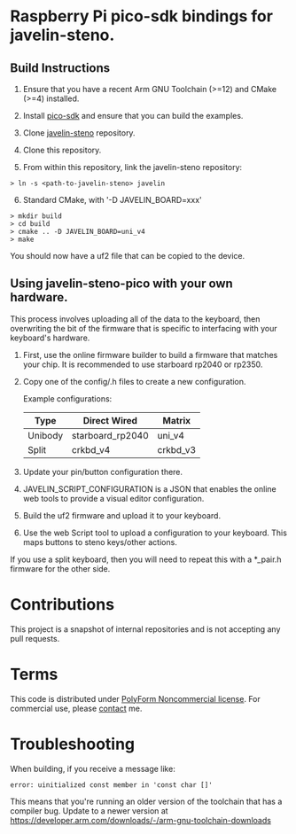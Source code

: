 # Raspberry Pi pico-sdk bindings for javelin-steno.

## Build Instructions

1. Ensure that you have a recent Arm GNU Toolchain (>=12) and CMake (>=4) installed.

2. Install [pico-sdk](https://github.com/raspberrypi/pico-sdk) and ensure that
   you can build the examples.

3. Clone [javelin-steno](https://github.com/jthlim/javelin-steno) repository.

4. Clone this repository.

5. From within this repository, link the javelin-steno repository:

```
> ln -s <path-to-javelin-steno> javelin
```

6. Standard CMake, with '-D JAVELIN_BOARD=xxx'

```
> mkdir build
> cd build
> cmake .. -D JAVELIN_BOARD=uni_v4
> make
```

You should now have a uf2 file that can be copied to the device.

## Using javelin-steno-pico with your own hardware.

This process involves uploading all of the data to the keyboard, then
overwriting the bit of the firmware that is specific to interfacing with
your keyboard's hardware.

1. First, use the online firmware builder to build a firmware that matches
   your chip. It is recommended to use starboard rp2040 or rp2350.

2. Copy one of the config/.h files to create a new configuration.

   Example configurations:

   Type    | Direct Wired     | Matrix
   --------|------------------|---------
   Unibody | starboard_rp2040 | uni_v4
   Split   | crkbd_v4         | crkbd_v3

3. Update your pin/button configuration there.

4. JAVELIN_SCRIPT_CONFIGURATION is a JSON that enables the online web tools
   to provide a visual editor configuration.

5. Build the uf2 firmware and upload it to your keyboard.

6. Use the web Script tool to upload a configuration to your keyboard. This
   maps buttons to steno keys/other actions.

If you use a split keyboard, then you will need to repeat this with a *_pair.h
firmware for the other side.

# Contributions

This project is a snapshot of internal repositories and is not accepting any
pull requests.

# Terms

This code is distributed under [PolyForm Noncommercial license](LICENSE.txt).
For commercial use, please [contact](mailto:jeff@lim.au) me.

# Troubleshooting

When building, if you receive a message like:

```
error: uinitialized const member in 'const char []'
```

This means that you're running an older version of the toolchain that has a
compiler bug. Update to a newer version at
https://developer.arm.com/downloads/-/arm-gnu-toolchain-downloads
